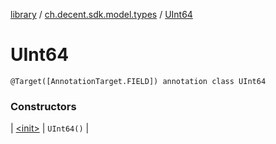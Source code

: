 [library](../../index.md) / [ch.decent.sdk.model.types](../index.md) / [UInt64](./index.md)

# UInt64

`@Target([AnnotationTarget.FIELD]) annotation class UInt64`

### Constructors

| [&lt;init&gt;](-init-.md) | `UInt64()` |

